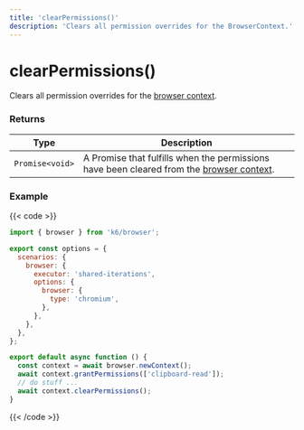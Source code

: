 ```yaml
---
title: 'clearPermissions()'
description: 'Clears all permission overrides for the BrowserContext.'
---
```


# clearPermissions()

Clears all permission overrides for the [browser context](https://grafana.com/docs/k6/<K6_VERSION>/javascript-api/k6-browser/browsercontext).

### Returns

| Type            | Description                                                                                                                                                                   |
| --------------- | ----------------------------------------------------------------------------------------------------------------------------------------------------------------------------- |
| `Promise<void>` | A Promise that fulfills when the permissions have been cleared from the [browser context](https://grafana.com/docs/k6/<K6_VERSION>/javascript-api/k6-browser/browsercontext). |

### Example

{{< code >}}

```javascript
import { browser } from 'k6/browser';

export const options = {
  scenarios: {
    browser: {
      executor: 'shared-iterations',
      options: {
        browser: {
          type: 'chromium',
        },
      },
    },
  },
};

export default async function () {
  const context = await browser.newContext();
  await context.grantPermissions(['clipboard-read']);
  // do stuff ...
  await context.clearPermissions();
}
```

{{< /code >}}
